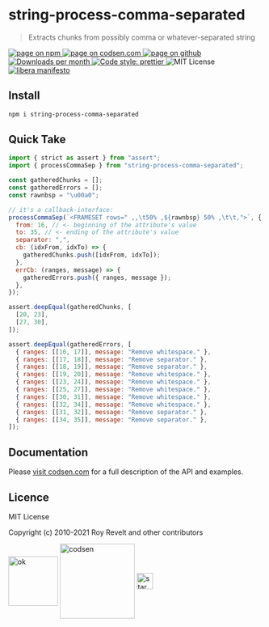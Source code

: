 # string-process-comma-separated

> Extracts chunks from possibly comma or whatever-separated string

<div class="package-badges">
  <a href="https://www.npmjs.com/package/string-process-comma-separated" rel="nofollow noreferrer noopener">
    <img src="https://img.shields.io/badge/-npm-blue?style=flat-square" alt="page on npm">
  </a>
  <a href="https://codsen.com/os/string-process-comma-separated" rel="nofollow noreferrer noopener">
    <img src="https://img.shields.io/badge/-codsen-blue?style=flat-square" alt="page on codsen.com">
  </a>
  <a href="https://github.com/codsen/codsen/tree/main/packages/string-process-comma-separated" rel="nofollow noreferrer noopener">
    <img src="https://img.shields.io/badge/-github-blue?style=flat-square" alt="page on github">
  </a>
  <a href="https://npmcharts.com/compare/string-process-comma-separated?interval=30" rel="nofollow noreferrer noopener" target="_blank">
    <img src="https://img.shields.io/npm/dm/string-process-comma-separated.svg?style=flat-square" alt="Downloads per month">
  </a>
  <a href="https://prettier.io" rel="nofollow noreferrer noopener" target="_blank">
    <img src="https://img.shields.io/badge/code_style-prettier-brightgreen.svg?style=flat-square" alt="Code style: prettier">
  </a>
  <img src="https://img.shields.io/badge/licence-MIT-brightgreen.svg?style=flat-square" alt="MIT License">
  <a href="https://liberamanifesto.com" rel="nofollow noreferrer noopener" target="_blank">
    <img src="https://img.shields.io/badge/libera-manifesto-lightgrey.svg?style=flat-square" alt="libera manifesto">
  </a>
</div>

## Install

```bash
npm i string-process-comma-separated
```

## Quick Take

```js
import { strict as assert } from "assert";
import { processCommaSep } from "string-process-comma-separated";

const gatheredChunks = [];
const gatheredErrors = [];
const rawnbsp = "\u00a0";

// it's a callback-interface:
processCommaSep(`<FRAMESET rows=" ,,\t50% ,${rawnbsp} 50% ,\t\t,">`, {
  from: 16, // <- beginning of the attribute's value
  to: 35, // <- ending of the attribute's value
  separator: ",",
  cb: (idxFrom, idxTo) => {
    gatheredChunks.push([idxFrom, idxTo]);
  },
  errCb: (ranges, message) => {
    gatheredErrors.push({ ranges, message });
  },
});

assert.deepEqual(gatheredChunks, [
  [20, 23],
  [27, 30],
]);

assert.deepEqual(gatheredErrors, [
  { ranges: [[16, 17]], message: "Remove whitespace." },
  { ranges: [[17, 18]], message: "Remove separator." },
  { ranges: [[18, 19]], message: "Remove separator." },
  { ranges: [[19, 20]], message: "Remove whitespace." },
  { ranges: [[23, 24]], message: "Remove whitespace." },
  { ranges: [[25, 27]], message: "Remove whitespace." },
  { ranges: [[30, 31]], message: "Remove whitespace." },
  { ranges: [[32, 34]], message: "Remove whitespace." },
  { ranges: [[31, 32]], message: "Remove separator." },
  { ranges: [[34, 35]], message: "Remove separator." },
]);
```

## Documentation

Please [visit codsen.com](https://codsen.com/os/string-process-comma-separated/) for a full description of the API and examples.

## Licence

MIT License

Copyright (c) 2010-2021 Roy Revelt and other contributors


<img src="https://codsen.com/images/png-codsen-ok.png" width="98" alt="ok" align="center"> <img src="https://codsen.com/images/png-codsen-1.png" width="148" alt="codsen" align="center"> <img src="https://codsen.com/images/png-codsen-star-small.png" width="32" alt="star" align="center">

